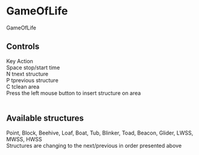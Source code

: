# GameOfLife
GameOfLife

<h2>Controls</h2>
Key   Action</br>
Space stop/start time</br>
  N   tnext structure</br>
  P   tprevious structure</br>
  C   tclean area</br>
Press the left mouse button to insert structure on area</br>
</br>
<h2>Available structures</h2>
Point, Block, Beehive, Loaf, Boat, Tub, Blinker, Toad, Beacon, Glider, LWSS, MWSS, HWSS</br>
Structures are changing to the next/previous in order presented above
